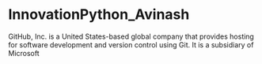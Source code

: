 # InnovationPython_Avinash
GitHub, Inc. is a United States-based global company that provides hosting for software development and version control using Git. It is a subsidiary of Microsoft
